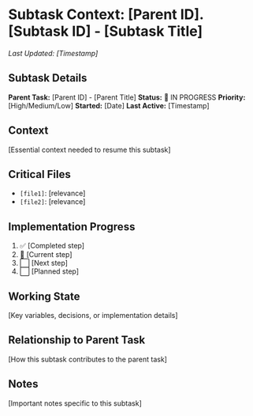 # Subtask Context: [Parent ID].[Subtask ID] - [Subtask Title]

*Last Updated: [Timestamp]*

## Subtask Details
**Parent Task:** [Parent ID] - [Parent Title]
**Status:** 🔄 IN PROGRESS
**Priority:** [High/Medium/Low]
**Started:** [Date]
**Last Active:** [Timestamp]

## Context
[Essential context needed to resume this subtask]

## Critical Files
- `[file1]`: [relevance]
- `[file2]`: [relevance]

## Implementation Progress
1. ✅ [Completed step]
2. 🔄 [Current step]
3. ⬜ [Next step]
4. ⬜ [Planned step]

## Working State
[Key variables, decisions, or implementation details]

## Relationship to Parent Task
[How this subtask contributes to the parent task]

## Notes
[Important notes specific to this subtask]
